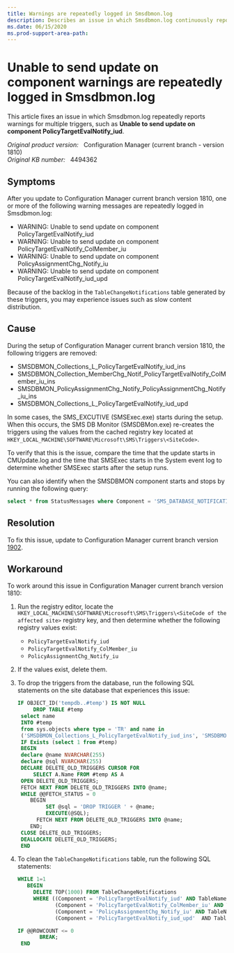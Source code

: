 ```yaml
---
title: Warnings are repeatedly logged in Smsdbmon.log
description: Describes an issue in which Smsdbmon.log continuously reports warnings for multiple triggers such as Unable to send update on component PolicyTargetEvalNotify_iud after updating to Configuration Manager version current branch 1810.
ms.date: 06/15/2020
ms.prod-support-area-path:
---
```

# Unable to send update on component warnings are repeatedly logged in Smsdbmon.log

This article fixes an issue in which Smsdbmon.log repeatedly reports warnings for multiple triggers, such as **Unable to send update on component PolicyTargetEvalNotify_iud**.

_Original product version:_ &nbsp; Configuration Manager (current branch - version 1810)  
_Original KB number:_ &nbsp; 4494362

## Symptoms

After you update to Configuration Manager current branch version 1810, one or more of the following warning messages are repeatedly logged in Smsdbmon.log:

- WARNING: Unable to send update on component PolicyTargetEvalNotify_iud
- WARNING: Unable to send update on component PolicyTargetEvalNotify_ColMember_iu
- WARNING: Unable to send update on component PolicyAssignmentChg_Notify_iu
- WARNING: Unable to send update on component PolicyTargetEvalNotify_iud_upd

Because of the backlog in the `TableChangeNotifications` table generated by these triggers, you may experience issues such as slow content distribution.

## Cause

During the setup of Configuration Manager current branch version 1810, the following triggers are removed:

- SMSDBMON_Collections_L_PolicyTargetEvalNotify_iud_ins
- SMSDBMON_Collection_MemberChg_Notif_PolicyTargetEvalNotify_ColMember_iu_ins
- SMSDBMON_PolicyAssignmentChg_Notify_PolicyAssignmentChg_Notify_iu_ins
- SMSDBMON_Collections_L_PolicyTargetEvalNotify_iud_upd

In some cases, the SMS_EXCUTIVE (SMSExec.exe) starts during the setup. When this occurs, the SMS DB Monitor (SMSDBMon.exe) re-creates the triggers using the values from the cached registry key located at `HKEY_LOCAL_MACHINE\SOFTWARE\Microsoft\SMS\Triggers\<SiteCode>`.

To verify that this is the issue, compare the time that the update starts in CMUpdate.log and the time that SMSExec starts in the System event log to determine whether SMSExec starts after the setup runs.

You can also identify when the SMSDBMON component starts and stops by running the following query:

```sql
select * from StatusMessages where Component = 'SMS_DATABASE_NOTIFICATION_MONITOR' and MessageID in (500, 501, 502, 503, 504) order by Time DESC
```

## Resolution

To fix this issue, update to Configuration Manager current branch version [1902](/mem/configmgr/core/plan-design/changes/whats-new-in-version-1902).

## Workaround

To work around this issue in Configuration Manager current branch version 1810:

1. Run the registry editor, locate the `HKEY_LOCAL_MACHINE\SOFTWARE\Microsoft\SMS\Triggers\<SiteCode of the affected site>` registry key, and then determine whether the following registry values exist:

   - `PolicyTargetEvalNotify_iud`
   - `PolicyTargetEvalNotify_ColMember_iu`
   - `PolicyAssignmentChg_Notify_iu`

1. If the values exist, delete them.
1. To drop the triggers from the database, run the following SQL statements on the site database that experiences this issue:

    ```sql
    IF OBJECT_ID('tempdb..#temp') IS NOT NULL
         DROP TABLE #temp
     select name
     INTO #temp
     from sys.objects where type = 'TR' and name in
     ('SMSDBMON_Collections_L_PolicyTargetEvalNotify_iud_ins', 'SMSDBMON_Collection_MemberChg_Notif_PolicyTargetEvalNotify_ColMember_iu_ins', 'SMSDBMON_PolicyAssignmentChg_Notify_PolicyAssignmentChg_Notify_iu_ins','SMSDBMON_Collections_L_PolicyTargetEvalNotify_iud_upd')
     IF Exists (select 1 from #temp)
     BEGIN
     declare @name NVARCHAR(255)
     declare @sql NVARCHAR(255)
     DECLARE DELETE_OLD_TRIGGERS CURSOR FOR
         SELECT A.Name FROM #temp AS A
     OPEN DELETE_OLD_TRIGGERS;
     FETCH NEXT FROM DELETE_OLD_TRIGGERS INTO @name;
     WHILE @@FETCH_STATUS = 0
        BEGIN
             SET @sql = 'DROP TRIGGER ' + @name;
             EXECUTE(@SQL);
          FETCH NEXT FROM DELETE_OLD_TRIGGERS INTO @name;
        END;
     CLOSE DELETE_OLD_TRIGGERS;
     DEALLOCATE DELETE_OLD_TRIGGERS;
     END
    ```

1. To clean the `TableChangeNotifications` table, run the following SQL statements:

    ```sql
    WHILE 1=1
       BEGIN
         DELETE TOP(1000) FROM TableChangeNotifications
         WHERE ((Component = 'PolicyTargetEvalNotify_iud' AND TableName = 'Collections_L') OR
                (Component = 'PolicyTargetEvalNotify_ColMember_iu' AND TableName = 'Collection_MemberChg_Notif') OR
                (Component = 'PolicyAssignmentChg_Notify_iu' AND TableName = 'PolicyAssignmentChg_Notify') OR
                (Component = 'PolicyTargetEvalNotify_iud_upd'  AND TableName = 'Collections_L'))

    IF @@ROWCOUNT <= 0
           BREAK;
     END
    ```
